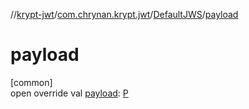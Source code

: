 //[krypt-jwt](../../../index.md)/[com.chrynan.krypt.jwt](../index.md)/[DefaultJWS](index.md)/[payload](payload.md)

# payload

[common]\
open override val [payload](payload.md): [P](index.md)
